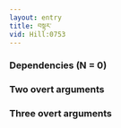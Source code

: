```yaml
---
layout: entry
title: བསྟར་
vid: Hill:0753
---
```

### Dependencies (N = 0)


### Two overt arguments


### Three overt arguments
